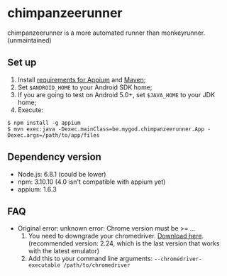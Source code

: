 # chimpanzeerunner

chimpanzeerunner is a more automated runner than monkeyrunner. (unmaintained)

## Set up

1. Install [requirements for Appium](http://appium.io/slate/en/master/?java#requirements) and
   [Maven](https://maven.apache.org/);
2. Set `$ANDROID_HOME` to your Android SDK home;
3. If you are going to test on Android 5.0+, set `$JAVA_HOME` to your JDK home;
4. Execute:
```
$ npm install -g appium
$ mvn exec:java -Dexec.mainClass=be.mygod.chimpanzeerunner.App -Dexec.args=/path/to/app/files
```

## Dependency version

* Node.js: 6.8.1 (could be lower)
* npm: 3.10.10 (4.0 isn't compatible with appium yet)
* appium: 1.6.3

## FAQ

* Original error: unknown error: Chrome version must be >= *.*.*.*
  1. You need to downgrade your chromedriver. [Download here](https://chromedriver.storage.googleapis.com/index.html).
     (recommended version: 2.24, which is the last version that works with the latest emulator)
  2. Add this to your command line arguments: `--chromedriver-executable /path/to/chromedriver`
